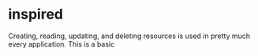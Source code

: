 # inspired
Creating, reading, updating, and deleting resources is used in pretty much every application.
This is a basic 
